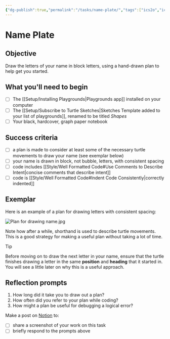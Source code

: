 ```yaml
---
{"dg-publish":true,"permalink":"/tasks/name-plate/","tags":["ics2o","ics3u"],"dgHomeLink":false}
---
```


# Name Plate
## Objective

Draw the letters of your name in block letters, using a hand-drawn plan to help get you started.
## What you'll need to begin

- [ ] The [[Setup/Installing Playgrounds\|Playgrounds app]] installed on your computer
- [ ] The [[Setup/Subscribe to Turtle Sketches\|Sketches Template added to your list of playgrounds]], renamed to be titled *Shapes*
- [ ] Your black, hardcover, graph paper notebook
## Success criteria

- [ ] a plan is made to consider at least some of the necessary turtle movements to draw your name (see exemplar below)
- [ ] your name is drawn in block, not bubble, letters, with consistent spacing
- [ ] code includes [[Style/Well Formatted Code#Use Comments to Describe Intent\|concise comments that describe intent]]
- [ ] code is [[Style/Well Formatted Code#Indent Code Consistently\|correctly indented]]
## Exemplar

Here is an example of a plan for drawing letters with consistent spacing:

![Plan for drawing name.jpg](/img/user/Media/Plan%20for%20drawing%20name.jpg)

Note how after a while, shorthand is used to describe turtle movements. This is a good strategy for making a useful plan without taking a lot of time.

> [!TIP]
> Before moving on to draw the next letter in your name, ensure that the turtle finishes drawing a letter in the same **position** and **heading** that it started in. You will see a little later on why this is a useful approach.
## Reflection prompts

1. How long did it take you to draw out a plan?
2. How often did you refer to your plan while coding?
3. How might a plan be useful for debugging a logical error?

Make a post on [Notion](https://notion.so) to:
- [ ] share a screenshot of your work on this task
- [ ] briefly respond to the prompts above